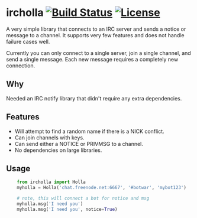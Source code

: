 # ircholla [![Build Status](https://travis-ci.org/wwitzel3/ircholla.svg?branch=master)](https://travis-ci.org/wwitzel3/ircholla) [![License](https://img.shields.io/badge/license-MIT-blue.svg)](https://opensource.org/licenses/MIT)

A very simple library that connects to an IRC server and sends a
notice or message to a channel. It supports very few features and
does not handle failure cases well.

Currently you can only connect to a single server, join a single channel,
and send a single message. Each new message requires a completely new
connection.

## Why

Needed an IRC notify library that didn't require any extra dependencies.

## Features

 - Will attempt to find a random name if there is a NICK conflict.
 - Can join channels with keys.
 - Can send either a NOTICE or PRIVMSG to a channel.
 - No dependencies on large libraries.

## Usage
```python
    from ircholla import Holla
    myholla = Holla('chat.freenode.net:6667', '#botwar', 'mybot123')

    # note, this will connect a bot for notice and msg
    myholla.msg('I need you')
    myholla.msg('I need you', notice=True)
```

